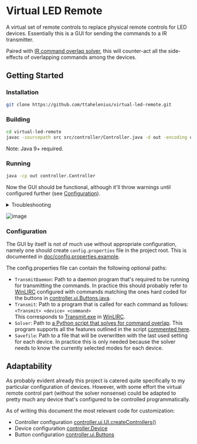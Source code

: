 # **Virtual LED Remote**

A virtual set of remote controls to replace physical remote controls for LED devices. Essentially this is a GUI for sending the commands to a IR transmitter.

Paired with [IR command overlap solver](https://github.com/ttahelenius/ir-command-overlap-solver), this will counter-act all the side-effects of overlapping commands among the devices.

## **Getting Started**

### **Installation**

```bash
git clone https://github.com/ttahelenius/virtual-led-remote.git
```

### **Building**

```bash
cd virtual-led-remote
javac -sourcepath src src/controller/Controller.java -d out -encoding utf-8
```

Note: Java 9+ required.

### **Running**

```bash
java -cp out controller.Controller
```

Now the GUI should be functional, although it'll throw warnings until configured further (see [Configuration](#configuration)).

<details>
<summary>
Troubleshooting
</summary>

Some systems may be incompatible with window transparency, leading to errors and glitches. In such case the following options should help:
```bash
java -Dsun.java2d.xrender=false -DnonTransparent -cp out controller.Controller
```
Also, if the font SansSerif is not installed, some icons may be missing from the buttons. These can be replaced with any character or text in [controller.ui.Buttons](https://github.com/ttahelenius/virtual-led-remote/blob/main/src/controller/ui/Buttons.java).

</details>

![image](https://github.com/user-attachments/assets/b914f56b-bfee-4a47-a387-8124363e66ef)

### **Configuration**

The GUI by itself is not of much use without appropriate configuration, namely one should create ```config.properties``` file in the project root. This is documented
in [doc/config.properties.example](https://github.com/ttahelenius/virtual-led-remote/tree/main/doc).

The config.properties file can contain the following optional paths:
* ```TransmitDaemon```: Path to a daemon program that's required to be running for transmitting the commands. In practice this should probably refer to [WinLIRC](https://github.com/leg0/WinLIRC) configured with commands matching the ones hard coded for the buttons in [controller.ui.Buttons.java](https://github.com/ttahelenius/virtual-led-remote/blob/main/src/controller/ui/Buttons.java).
* ```Transmit```: Path to a program that is called for each command as follows: ```<Transmit> <device> <command>``` <br />
  This corresponds to [Transmit.exe](https://github.com/leg0/WinLIRC/tree/master/Tools/Transmit) in [WinLIRC](https://github.com/leg0/WinLIRC).
* ```Solver```: Path to [a Python script that solves for command overlap](https://github.com/ttahelenius/ir-command-overlap-solver). This program supports all the features outlined in the script [commented here](https://github.com/ttahelenius/ir-command-overlap-solver/blob/main/main.py).
* ```Savefile```: Path to a file that will be overwritten with the last used setting for each device. In practice this is only needed because the solver needs to know the currently selected modes for each device.

## Adaptability

As probably evident already this project is catered quite specifically to my particular configuration of devices. However, with some effort the virtual remote control part (without the solver nonsense) could be adapted to
pretty much any device that's configured to be controlled programmatically.

As of writing this document the most relevant code for customization:
* Controller configuration [controller.ui.UI.createControllers()](https://github.com/ttahelenius/virtual-led-remote/blob/main/src/controller/ui/UI.java#L114)
* Device configuration [controller.Device](https://github.com/ttahelenius/virtual-led-remote/blob/main/src/controller/Device.java)
* Button configuration [controller.ui.Buttons](https://github.com/ttahelenius/virtual-led-remote/blob/main/src/controller/ui/Buttons.java)
